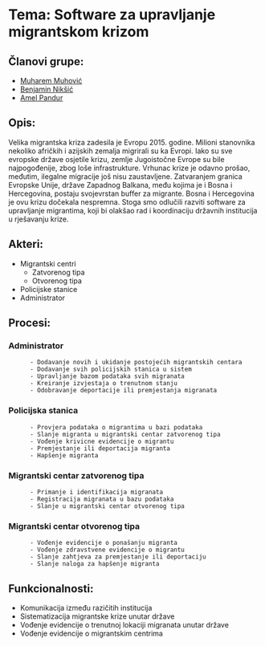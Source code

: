 # Tema: Software za upravljanje migrantskom krizom

## Članovi grupe: 
   
   - [Muharem Muhović](https://github.com/mmuhovic2)
   - [Benjamin Nikšić](https://github.com/bniksic1)
   - [Amel Pandur](https://github.com/apandur1)

## Opis:

Velika migrantska kriza zadesila je Evropu 2015. godine. Milioni stanovnika nekoliko afričkih i azijskih zemalja migrirali su ka Evropi. Iako su sve evropske države osjetile krizu, zemlje Jugoistočne Evrope su bile najpogođenije, zbog loše infrastrukture. Vrhunac krize je odavno prošao, međutim, ilegalne migracije još nisu zaustavljene. Zatvaranjem granica Evropske Unije, države Zapadnog Balkana, među kojima je i Bosna i Hercegovina, postaju svojevrstan buffer za migrante. Bosna i Hercegovina je ovu krizu dočekala nespremna. Stoga smo odlučili razviti software za upravljanje migrantima, koji bi olakšao rad i koordinaciju državnih institucija u rješavanju krize.

## Akteri: 
   
  - Migrantski centri
      - Zatvorenog tipa
      - Otvorenog tipa
  - Policijske stanice
  - Administrator

## Procesi:
   
   ### Administrator
      
          - Dodavanje novih i ukidanje postojećih migrantskih centara
          - Dodavanje svih policijskih stanica u sistem
          - Upravljanje bazom podataka svih migranata
          - Kreiranje izvjestaja o trenutnom stanju
          - Odobravanje deportacije ili premjestanja migranata
   
   ### Policijska stanica      
         
          - Provjera podataka o migrantima u bazi podataka
          - Slanje migranta u migrantski centar zatvorenog tipa 
          - Vođenje krivicne evidencije o migrantu
          - Premjestanje ili deportacija migranta
          - Hapšenje migranta
   
   ### Migrantski centar zatvorenog tipa
   
          - Primanje i identifikacija migranata
          - Registracija migranata u bazu podataka
          - Slanje u migrantski centar otvorenog tipa
          
   ### Migrantski centar otvorenog tipa      
          - Vođenje evidencije o ponašanju migranta
          - Vođenje zdravstvene evidencije o migrantu
          - Slanje zahtjeva za premjestanje ili deportaciju
          - Slanje naloga za hapšenje migranta
          
## Funkcionalnosti:
   - Komunikacija između razičitih institucija
   - Sistematizacija migrantske krize unutar države
   - Vođenje evidencije o trenutnoj lokaciji migranata unutar države 
   - Vođenje evidencije o migrantskim centrima
          
